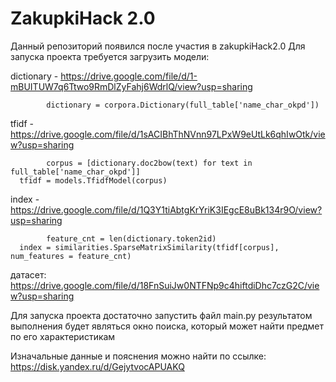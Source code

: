 # ZakupkiHack 2.0
Данный репозиторий появился после участия в zakupkiHack2.0 
Для запуска проекта требуется загрузить модели:
  
  dictionary - https://drive.google.com/file/d/1-mBUITUW7q6Ttwo9RmDlZyFahj6WdrlQ/view?usp=sharing
      
			dictionary = corpora.Dictionary(full_table['name_char_okpd'])

  
  tfidf - https://drive.google.com/file/d/1sACIBhThNVnn97LPxW9eUtLk6qhIwOtk/view?usp=sharing
      
			corpus = [dictionary.doc2bow(text) for text in full_table['name_char_okpd']]
      tfidf = models.TfidfModel(corpus)
      

  index - https://drive.google.com/file/d/1Q3Y1tiAbtgKrYriK3IEgcE8uBk134r9O/view?usp=sharing
      
			feature_cnt = len(dictionary.token2id)
      index = similarities.SparseMatrixSimilarity(tfidf[corpus], num_features = feature_cnt)  
  
	
датасет: https://drive.google.com/file/d/18FnSuiJw0NTFNp9c4hiftdiDhc7czG2C/view?usp=sharing

Для запуска проекта достаточно запустить файл main.py
результатом выполнения будет являться окно поиска, который может найти предмет по его характеристикам

Изначальные данные и пояснения можно найти по ссылке: https://disk.yandex.ru/d/GejytvocAPUAKQ
